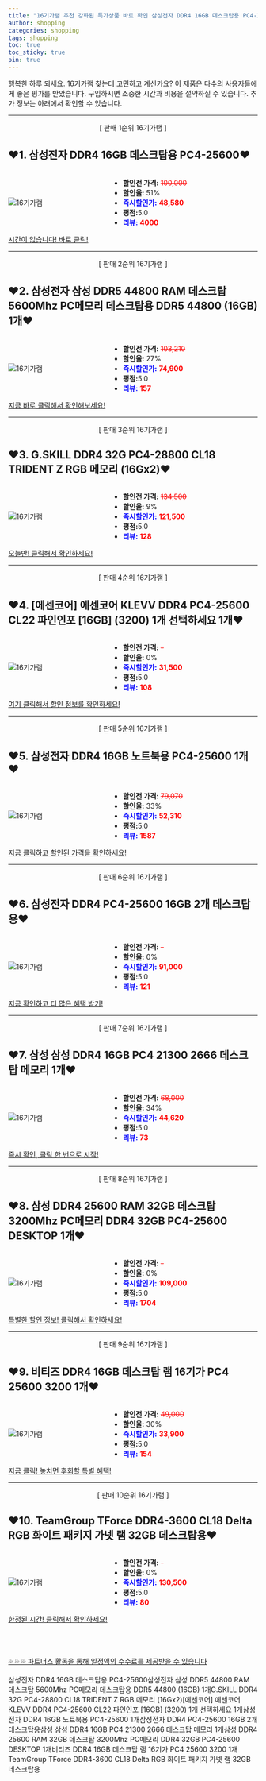 ```yaml
---
title: "16기가램 추천 강화된 특가상품 바로 확인 삼성전자 DDR4 16GB 데스크탑용 PC4-25600"
author: shopping
categories: shopping
tags: shopping
toc: true
toc_sticky: true
pin: true
---
```

행복한 하루 되세요. 16기가램 찾는데 고민하고 계신가요? 이 제품은 다수의 사용자들에게 좋은 평가를 받았습니다. 구입하시면 소중한 시간과 비용을 절약하실 수 있습니다. 추가 정보는 아래에서 확인할 수 있습니다.

---
<p class="toplist" style="margin: 0 auto; display: block; width: fit-content;">[ 판매 1순위 16기가램 ]</p>

<h2><strong>❤️1. 삼성전자 DDR4 16GB 데스크탑용 PC4-25600❤️</strong></h2>

<div style="display: flex; align-items: center;">
    <div style="flex: 0.4;">
        <img src="https://thumbnail8.coupangcdn.com/thumbnails/remote/230x230ex/image/vendor_inventory/4851/f764eee3389393b19f0c00a1c251c7a888c15839a22452aa95d91710494b.jpg" alt="16기가램" style="max-width: 100%;">
    </div>
    <div style="flex: 0.6; margin-left: 10px;">
        <ul>
            <li><strong>할인전 가격:</strong> <del style="color: red;">100,000</del></li>
            <li><strong>할인율:</strong> 51%</li>
            <li><span style='color:blue'><strong>즉시할인가:</strong></span> <span style='color:red'><strong>48,580</strong></span></li>
            <li><strong>평점:</strong>5.0</li>
            <li><span style='color:blue'><strong>리뷰:</strong></span> <span style='color:red'><strong>4000</strong></span></li>
        </ul>
    </div>
</div>
<div class="center">
    <a href="https://William4Davisa.github.io?lptag=AF9450613&subid=githubio&pageKey=6795358347&traceid=V0-153&itemId=16021925375&vendorItemId=75024287439" class="myButton">
        시간이 없습니다! 바로 클릭!
    </a>
</div>


---
<p class="toplist" style="margin: 0 auto; display: block; width: fit-content;">[ 판매 2순위 16기가램 ]</p>

<h2><strong>❤️2. 삼성전자 삼성 DDR5 44800 RAM 데스크탑 5600Mhz PC메모리 데스크탑용 DDR5 44800 (16GB) 1개❤️</strong></h2>

<div style="display: flex; align-items: center;">
    <div style="flex: 0.4;">
        <img src="https://thumbnail8.coupangcdn.com/thumbnails/remote/230x230ex/image/vendor_inventory/ee4d/192dc13cb1ca18ee5c0a7c359ee151da18eea4aa2d52bc3db04b6ab247d1.jpg" alt="16기가램" style="max-width: 100%;">
    </div>
    <div style="flex: 0.6; margin-left: 10px;">
        <ul>
            <li><strong>할인전 가격:</strong> <del style="color: red;">103,210</del></li>
            <li><strong>할인율:</strong> 27%</li>
            <li><span style='color:blue'><strong>즉시할인가:</strong></span> <span style='color:red'><strong>74,900</strong></span></li>
            <li><strong>평점:</strong>5.0</li>
            <li><span style='color:blue'><strong>리뷰:</strong></span> <span style='color:red'><strong>157</strong></span></li>
        </ul>
    </div>
</div>
<div class="center">
    <a href="https://William4Davisa.github.io?lptag=AF9450613&subid=githubio&pageKey=7475986269&traceid=V0-153&itemId=19517571865&vendorItemId=86626281904" class="myButton">
        지금 바로 클릭해서 확인해보세요!
    </a>
</div>


---
<p class="toplist" style="margin: 0 auto; display: block; width: fit-content;">[ 판매 3순위 16기가램 ]</p>

<h2><strong>❤️3. G.SKILL DDR4 32G PC4-28800 CL18 TRIDENT Z RGB 메모리 (16Gx2)❤️</strong></h2>

<div style="display: flex; align-items: center;">
    <div style="flex: 0.4;">
        <img src="https://thumbnail8.coupangcdn.com/thumbnails/remote/230x230ex/image/vendor_inventory/7376/30810d30898edc26057915f4dd414d89ebe8d0eb16536253fce9ed2f1b04.jpg" alt="16기가램" style="max-width: 100%;">
    </div>
    <div style="flex: 0.6; margin-left: 10px;">
        <ul>
            <li><strong>할인전 가격:</strong> <del style="color: red;">134,500</del></li>
            <li><strong>할인율:</strong> 9%</li>
            <li><span style='color:blue'><strong>즉시할인가:</strong></span> <span style='color:red'><strong>121,500</strong></span></li>
            <li><strong>평점:</strong>5.0</li>
            <li><span style='color:blue'><strong>리뷰:</strong></span> <span style='color:red'><strong>128</strong></span></li>
        </ul>
    </div>
</div>
<div class="center">
    <a href="https://William4Davisa.github.io?lptag=AF9450613&subid=githubio&pageKey=5592013747&traceid=V0-153&itemId=8975193266&vendorItemId=87358655131" class="myButton">
        오늘만! 클릭해서 확인하세요!
    </a>
</div>


---
<p class="toplist" style="margin: 0 auto; display: block; width: fit-content;">[ 판매 4순위 16기가램 ]</p>

<h2><strong>❤️4. [에센코어] 에센코어 KLEVV DDR4 PC4-25600 CL22 파인인포 [16GB] (3200) 1개 선택하세요 1개❤️</strong></h2>

<div style="display: flex; align-items: center;">
    <div style="flex: 0.4;">
        <img src="https://thumbnail6.coupangcdn.com/thumbnails/remote/230x230ex/image/vendor_inventory/a813/8915e2d7902ae989a9d5196e2bae313be39ef4235c42d0458d66702d1044.jpg" alt="16기가램" style="max-width: 100%;">
    </div>
    <div style="flex: 0.6; margin-left: 10px;">
        <ul>
            <li><strong>할인전 가격:</strong> <del style="color: red;">-</del></li>
            <li><strong>할인율:</strong> 0%</li>
            <li><span style='color:blue'><strong>즉시할인가:</strong></span> <span style='color:red'><strong>31,500</strong></span></li>
            <li><strong>평점:</strong>5.0</li>
            <li><span style='color:blue'><strong>리뷰:</strong></span> <span style='color:red'><strong>108</strong></span></li>
        </ul>
    </div>
</div>
<div class="center">
    <a href="https://William4Davisa.github.io?lptag=AF9450613&subid=githubio&pageKey=2299444569&traceid=V0-153&itemId=3961261750&vendorItemId=78042300714" class="myButton">
        여기 클릭해서 할인 정보를 확인하세요!
    </a>
</div>


---
<p class="toplist" style="margin: 0 auto; display: block; width: fit-content;">[ 판매 5순위 16기가램 ]</p>

<h2><strong>❤️5. 삼성전자 DDR4 16GB 노트북용 PC4-25600 1개❤️</strong></h2>

<div style="display: flex; align-items: center;">
    <div style="flex: 0.4;">
        <img src="https://thumbnail9.coupangcdn.com/thumbnails/remote/230x230ex/image/vendor_inventory/765c/97c35ab64b17e2c796d1be7378d5ab09368376a5377345abf87234b132af.jpg" alt="16기가램" style="max-width: 100%;">
    </div>
    <div style="flex: 0.6; margin-left: 10px;">
        <ul>
            <li><strong>할인전 가격:</strong> <del style="color: red;">79,070</del></li>
            <li><strong>할인율:</strong> 33%</li>
            <li><span style='color:blue'><strong>즉시할인가:</strong></span> <span style='color:red'><strong>52,310</strong></span></li>
            <li><strong>평점:</strong>5.0</li>
            <li><span style='color:blue'><strong>리뷰:</strong></span> <span style='color:red'><strong>1587</strong></span></li>
        </ul>
    </div>
</div>
<div class="center">
    <a href="https://William4Davisa.github.io?lptag=AF9450613&subid=githubio&pageKey=6824983569&traceid=V0-153&itemId=15610141018&vendorItemId=82813659470" class="myButton">
        지금 클릭하고 할인된 가격을 확인하세요!
    </a>
</div>


---
<p class="toplist" style="margin: 0 auto; display: block; width: fit-content;">[ 판매 6순위 16기가램 ]</p>

<h2><strong>❤️6. 삼성전자 DDR4 PC4-25600 16GB 2개 데스크탑용❤️</strong></h2>

<div style="display: flex; align-items: center;">
    <div style="flex: 0.4;">
        <img src="https://thumbnail8.coupangcdn.com/thumbnails/remote/230x230ex/image/vendor_inventory/10dc/0749d2b25e6d2e89d1265b7f4e2c09462fc1a60850c4c5f51d781a6475eb.PNG" alt="16기가램" style="max-width: 100%;">
    </div>
    <div style="flex: 0.6; margin-left: 10px;">
        <ul>
            <li><strong>할인전 가격:</strong> <del style="color: red;">-</del></li>
            <li><strong>할인율:</strong> 0%</li>
            <li><span style='color:blue'><strong>즉시할인가:</strong></span> <span style='color:red'><strong>91,000</strong></span></li>
            <li><strong>평점:</strong>5.0</li>
            <li><span style='color:blue'><strong>리뷰:</strong></span> <span style='color:red'><strong>121</strong></span></li>
        </ul>
    </div>
</div>
<div class="center">
    <a href="https://William4Davisa.github.io?lptag=AF9450613&subid=githubio&pageKey=7897520284&traceid=V0-153&itemId=20023889158&vendorItemId=86347933486" class="myButton">
        지금 확인하고 더 많은 혜택 받기!
    </a>
</div>


---
<p class="toplist" style="margin: 0 auto; display: block; width: fit-content;">[ 판매 7순위 16기가램 ]</p>

<h2><strong>❤️7. 삼성 삼성 DDR4 16GB PC4 21300 2666 데스크탑 메모리 1개❤️</strong></h2>

<div style="display: flex; align-items: center;">
    <div style="flex: 0.4;">
        <img src="https://thumbnail7.coupangcdn.com/thumbnails/remote/230x230ex/image/vendor_inventory/2954/2ba594de16ef0f9d4efe057724500ddf0d05b60164de4b4502f572082838.jpg" alt="16기가램" style="max-width: 100%;">
    </div>
    <div style="flex: 0.6; margin-left: 10px;">
        <ul>
            <li><strong>할인전 가격:</strong> <del style="color: red;">68,000</del></li>
            <li><strong>할인율:</strong> 34%</li>
            <li><span style='color:blue'><strong>즉시할인가:</strong></span> <span style='color:red'><strong>44,620</strong></span></li>
            <li><strong>평점:</strong>5.0</li>
            <li><span style='color:blue'><strong>리뷰:</strong></span> <span style='color:red'><strong>73</strong></span></li>
        </ul>
    </div>
</div>
<div class="center">
    <a href="https://William4Davisa.github.io?lptag=AF9450613&subid=githubio&pageKey=7038458262&traceid=V0-153&itemId=17397881973&vendorItemId=84567339290" class="myButton">
        즉시 확인, 클릭 한 번으로 시작!
    </a>
</div>


---
<p class="toplist" style="margin: 0 auto; display: block; width: fit-content;">[ 판매 8순위 16기가램 ]</p>

<h2><strong>❤️8. 삼성 DDR4 25600 RAM 32GB 데스크탑 3200Mhz PC메모리 DDR4 32GB PC4-25600 DESKTOP 1개❤️</strong></h2>

<div style="display: flex; align-items: center;">
    <div style="flex: 0.4;">
        <img src="https://thumbnail10.coupangcdn.com/thumbnails/remote/230x230ex/image/vendor_inventory/1aa8/80037b7fd4125db4f88d10b47d4225942eccedd95445c0615f5072312272.jpg" alt="16기가램" style="max-width: 100%;">
    </div>
    <div style="flex: 0.6; margin-left: 10px;">
        <ul>
            <li><strong>할인전 가격:</strong> <del style="color: red;">-</del></li>
            <li><strong>할인율:</strong> 0%</li>
            <li><span style='color:blue'><strong>즉시할인가:</strong></span> <span style='color:red'><strong>109,000</strong></span></li>
            <li><strong>평점:</strong>5.0</li>
            <li><span style='color:blue'><strong>리뷰:</strong></span> <span style='color:red'><strong>1704</strong></span></li>
        </ul>
    </div>
</div>
<div class="center">
    <a href="https://William4Davisa.github.io?lptag=AF9450613&subid=githubio&pageKey=4791456574&traceid=V0-153&itemId=6214197879&vendorItemId=84421963165" class="myButton">
        특별한 할인 정보! 클릭해서 확인하세요!
    </a>
</div>


---
<p class="toplist" style="margin: 0 auto; display: block; width: fit-content;">[ 판매 9순위 16기가램 ]</p>

<h2><strong>❤️9. 비티즈 DDR4 16GB 데스크탑 램 16기가 PC4 25600 3200 1개❤️</strong></h2>

<div style="display: flex; align-items: center;">
    <div style="flex: 0.4;">
        <img src="https://thumbnail8.coupangcdn.com/thumbnails/remote/230x230ex/image/vendor_inventory/fa9d/ac5b911e722fe3d467fee5e4540198314e07163c8e7fe4c0b51d6f8ac482.jpg" alt="16기가램" style="max-width: 100%;">
    </div>
    <div style="flex: 0.6; margin-left: 10px;">
        <ul>
            <li><strong>할인전 가격:</strong> <del style="color: red;">49,000</del></li>
            <li><strong>할인율:</strong> 30%</li>
            <li><span style='color:blue'><strong>즉시할인가:</strong></span> <span style='color:red'><strong>33,900</strong></span></li>
            <li><strong>평점:</strong>5.0</li>
            <li><span style='color:blue'><strong>리뷰:</strong></span> <span style='color:red'><strong>154</strong></span></li>
        </ul>
    </div>
</div>
<div class="center">
    <a href="https://William4Davisa.github.io?lptag=AF9450613&subid=githubio&pageKey=8094223942&traceid=V0-153&itemId=22876105677&vendorItemId=88039742649" class="myButton">
        지금 클릭! 놓치면 후회할 특별 혜택!
    </a>
</div>


---
<p class="toplist" style="margin: 0 auto; display: block; width: fit-content;">[ 판매 10순위 16기가램 ]</p>

<h2><strong>❤️10. TeamGroup TForce DDR4-3600 CL18 Delta RGB 화이트 패키지 가넷 램 32GB 데스크탑용❤️</strong></h2>

<div style="display: flex; align-items: center;">
    <div style="flex: 0.4;">
        <img src="https://thumbnail7.coupangcdn.com/thumbnails/remote/230x230ex/image/vendor_inventory/68eb/12381280f5534ae14af52b02e9bceead1e9140a76b4a5b9ccf81f9f0334d.jpg" alt="16기가램" style="max-width: 100%;">
    </div>
    <div style="flex: 0.6; margin-left: 10px;">
        <ul>
            <li><strong>할인전 가격:</strong> <del style="color: red;">-</del></li>
            <li><strong>할인율:</strong> 0%</li>
            <li><span style='color:blue'><strong>즉시할인가:</strong></span> <span style='color:red'><strong>130,500</strong></span></li>
            <li><strong>평점:</strong>5.0</li>
            <li><span style='color:blue'><strong>리뷰:</strong></span> <span style='color:red'><strong>80</strong></span></li>
        </ul>
    </div>
</div>
<div class="center">
    <a href="https://William4Davisa.github.io?lptag=AF9450613&subid=githubio&pageKey=7293878266&traceid=V0-153&itemId=18648612606&vendorItemId=87298106870" class="myButton">
        한정된 시간! 클릭해서 확인하세요!
    </a>
</div>

<br><br><br>[💦 💦 💦 파트너스 활동을 통해 일정액의 수수료를 제공받을 수 있습니다](https://link.coupang.com/a/bcpT2c)<br><br>삼성전자 DDR4 16GB 데스크탑용 PC4-25600삼성전자 삼성 DDR5 44800 RAM 데스크탑 5600Mhz PC메모리 데스크탑용 DDR5 44800 (16GB) 1개G.SKILL DDR4 32G PC4-28800 CL18 TRIDENT Z RGB 메모리 (16Gx2)[에센코어] 에센코어 KLEVV DDR4 PC4-25600 CL22 파인인포 [16GB] (3200) 1개 선택하세요 1개삼성전자 DDR4 16GB 노트북용 PC4-25600 1개삼성전자 DDR4 PC4-25600 16GB 2개 데스크탑용삼성 삼성 DDR4 16GB PC4 21300 2666 데스크탑 메모리 1개삼성 DDR4 25600 RAM 32GB 데스크탑 3200Mhz PC메모리 DDR4 32GB PC4-25600 DESKTOP 1개비티즈 DDR4 16GB 데스크탑 램 16기가 PC4 25600 3200 1개TeamGroup TForce DDR4-3600 CL18 Delta RGB 화이트 패키지 가넷 램 32GB 데스크탑용